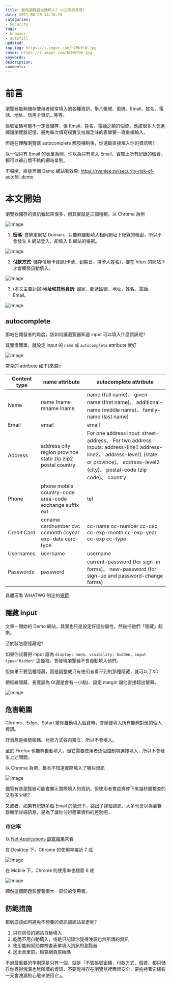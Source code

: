 ```yaml
---
title: 愛用瀏覽器自動填入? 小心個資外洩!
date: 2021-06-20 14:18:15
categories:
- Security
tags:
- browser
- autofill
updated:
top_img: https://i.imgur.com/hCMbYtW.jpg
cover: https://i.imgur.com/hCMbYtW.jpg
keywords:
description:
comments:
---
```

# 前言
瀏覽器能夠儲存使用者經常填入的各種資訊，舉凡帳號、密碼、Email、姓名、電話、地址、信用卡資訊...等等。

帳號密碼可能不一定會儲存，但 Email、姓名、電話之類的個資，應該很多人會選擇讓瀏覽器記憶，避免每次填寫樸實又枯燥乏味的表單要一直重複輸入。

但是在理解瀏覽器 autocomplete 觸發機制後，你還敢直接填入你的資訊嗎?

以一個只有 Email 的表單為例，你以為只有填入 Email，實際上所有紀錄的個資，都可以被心懷不軌的網站拿到。

不囉嗦，直接弄個 Demo 網站看效果: https://ryanlee.tw/security-risk-of-autofill-demo

# 本文開始
瀏覽器儲存的資訊看起來很多，但其實就是三個種類，以 Chrome 為例

![Image](https://i.imgur.com/qYskUcE.png)

1. **密碼**: 會綁定網站 Domain，只能夠自動填入相同網址下紀錄的帳密，所以不會發生 A 網站登入，卻填入 B 網站的帳密。

![Image](https://i.imgur.com/TrngHLI.png)

2. **付款方式**: 儲存信用卡資訊(卡號、到期日、持卡人姓名)，要在 https 的網站下才會觸發自動填入。

![Image](https://i.imgur.com/ft7dDbQ.png)

3. (本文主要討論)**地址和其他資訊**: 國家、郵遞區號、地址、姓名、電話、Email。

![Image](https://i.imgur.com/i10XPqF.png)

## autocomplete
那站在開發者的角度，該如何讓瀏覽器知道 input 可以填入什麼資訊呢?

其實很簡單，就設定 input 的 ``name`` 或 ``autocomplete`` attribute 就好

![Image](https://i.imgur.com/fQ8YXDo.png)

常見的 attribute 如下([來源](https://developers.google.com/web/fundamentals/design-and-ux/input/forms)):


| Content type | name attribute                                             | autocomplete attribute                                                                                                                                                                      |
|--------------|------------------------------------------------------------|---------------------------------------------------------------------------------------------------------------------------------------------------------------------------------------------|
| Name         | name fname mname lname                                     | name (full name)、 given-name (first name)、 additional-name (middle name)、 family-name (last name)                                                                                        |
| Email        | email                                                      | email                                                                                                                                                                                       |
| Address      | address city region province state zip zip2 postal country | For one address input: street-address、 For two address inputs: address-line1 address-line2、 address-level1 (state or province)、 address-level2 (city)、 postal-code (zip code)、 country |
| Phone        | phone mobile country-code area-code exchange suffix ext    | tel                                                                                                                                                                                         |
| Credit Card  | ccname cardnumber cvc ccmonth ccyear exp-date card-type    | cc-name cc-number cc-csc cc-exp-month cc-exp-year cc-exp cc-type                                                                                                                            |
| Usernames    | username                                                   | username                                                                                                                                                                                    |
| Passwords    | password                                                   | current-password (for sign-in forms)、 new-password (for sign-up and password-change forms)                                                                                                 |

具體可看 WHATWG 制定的[規範](https://html.spec.whatwg.org/multipage/form-control-infrastructure.html#autofill)

## 隱藏 input
文章一開始的 Demo 網站，其實也只是設定好這些屬性，然後把他們「隱藏」起來。

至於該怎麼隱藏呢?

如果你試著把 input 設為 ``display: none``、``visibility: hidden``、``input type="hidden"`` 這幾種，會發現瀏覽器不會自動填入他們。

但如果不要這種隱藏，而是調整成只有使用者看不到的那種隱藏，就可以了XD

把框線隱藏、長寬設為 0(還是會有一小點)、設定 margin 讓他直接超出螢幕。

![Image](https://i.imgur.com/TuwlhcI.png)

## 危害範圍
Chrome、Edge、Safari 當你自動填入個資時，會順便填入所有能夠對應的個人資訊。

好消息是帳號密碼、付款方式各自獨立，所以不會填入。

至於 Firefox 也能夠自動填入，但它需要使用者逐個控制項選擇填入，所以不會發生上述問題。

以 Chrome 為例，根本不知道實際填入了哪些資訊

![Image](https://i.imgur.com/GNmKUGi.png)

儘管有些瀏覽器可能會顯示實際填入的資訊，但使用者會認真停下來幾秒鐘檢查的又有多少呢?

又或者，如果有紀錄多個 Email 的情況下，跳出了詳細資訊，大多也會以為瀏覽器顯示詳細訊息，是為了讓你分辨兩筆資料的差別吧...

### 市佔率
以 [Net Applications 調查結果]((https://netmarketshare.com/browser-market-share.aspx))來看

在 Desktop 下，Chrome 的使用率接近 7 成

![Image](https://i.imgur.com/jP6eZ3O.png)

在 Mobile 下，Chrome 的使用率也穩居 6 成

![Image](https://i.imgur.com/RSFTsSA.png)

顯然這個問題影響著很大一部份的使用者。

## 防範措施
那到底該如何避免不想要的資訊被網站拿走呢?

1. 只在信任的網站自動填入
2. 乾脆不用自動填入，或是只記錄你覺得洩漏也無所謂的資訊
3. 使用能夠幫助你檢查表單填入資訊的瀏覽器
4. 送出表單前，檢查網頁原始碼

不過最重要的準則還是只有一個，就是「不管帳號密碼、付款方式、個資，都只儲存你覺得洩漏也無所謂的資訊，不要覺得存在瀏覽器裡面很安全，要抱持著它總有一天會洩漏的心態來使用它」。

